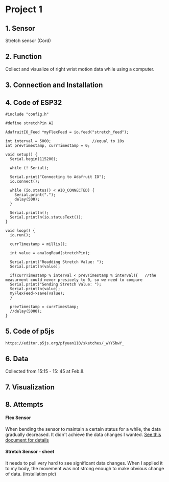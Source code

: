 # Project 1

## 1. Sensor
Stretch sensor (Cord)

## 2. Function
Collect and visualize of right wrist motion data while using a computer.

## 3. Connection and Installation


## 4. Code of ESP32
```
#include "config.h"

#define stretchPin A2

AdafruitIO_Feed *myFlexFeed = io.feed("stretch_feed");

int interval = 5000;                  //equal to 10s
int prevTimestamp, currTimestamp = 0;

void setup() {
  Serial.begin(115200);

  while (! Serial);
  
  Serial.print("Connecting to Adafruit IO");
  io.connect();

  while (io.status() < AIO_CONNECTED) {
    Serial.print(".");
    delay(500);
  }

  Serial.println();
  Serial.println(io.statusText());
}

void loop() {
  io.run();

  currTimestamp = millis();

  int value = analogRead(stretchPin);

  Serial.print("Readding Stretch Value: ");
  Serial.println(value);
  
  if(currTimestamp % interval < prevTimestamp % interval){   //the measurment could never presicely to 0, so we need to compare
  Serial.print("Sending Stretch Value: ");
  Serial.println(value);
  myFlexFeed->save(value);
  }

  prevTimestamp = currTimestamp;
  //delay(5000);
}
````

## 5. Code of p5js
`https://editor.p5js.org/pfyuan110/sketches/_wYYSbwY_`

## 6. Data
Collected from 15:15 - 15: 45 at Feb.8.

## 7. Visualization


## 8. Attempts
#### Flex Sensor
When bending the sensor to maintain a certain status for a while, the data gradually decreased. It didn't achieve the data changes I wanted.
[See this document for details](Week2/W2_WebApp.md)
#### Stretch Sensor - sheet
It needs to pull very hard to see significant data changes. When I applied it to my body, the movement was not strong enough to make obvious change of data.
(installation pic)
